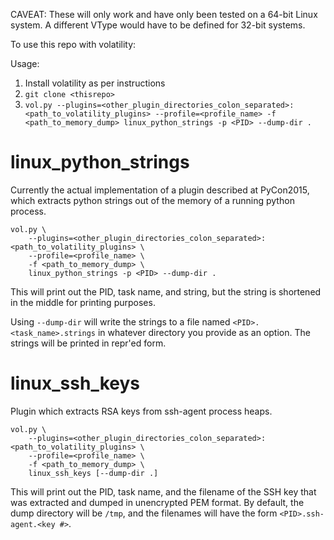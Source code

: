 CAVEAT: These will only work and have only been tested on a 64-bit Linux system.  A different VType would have to be defined for 32-bit systems.

To use this repo with volatility:

Usage:

1. Install volatility as per instructions
1. `git clone <thisrepo>`
1. `vol.py --plugins=<other_plugin_directories_colon_separated>:<path_to_volatility_plugins> --profile=<profile_name> -f <path_to_memory_dump> linux_python_strings -p <PID> --dump-dir .`


# linux_python_strings

Currently the actual implementation of a plugin described at PyCon2015, which
extracts python strings out of the memory of a running python process.

```
vol.py \
    --plugins=<other_plugin_directories_colon_separated>:<path_to_volatility_plugins> \
    --profile=<profile_name> \
    -f <path_to_memory_dump> \
    linux_python_strings -p <PID> --dump-dir .
```

This will print out the PID, task name, and string, but the string is shortened in the middle for printing purposes.

Using `--dump-dir` will write the strings to a file named `<PID>.<task_name>.strings` in whatever directory you provide as an option.  The strings will be printed in repr'ed form.

# linux_ssh_keys

Plugin which extracts RSA keys from ssh-agent process heaps.

```
vol.py \
    --plugins=<other_plugin_directories_colon_separated>:<path_to_volatility_plugins> \
    --profile=<profile_name> \
    -f <path_to_memory_dump> \
    linux_ssh_keys [--dump-dir .]
```

This will print out the PID, task name, and the filename of the SSH key that
was extracted and dumped in unencrypted PEM format.  By default, the dump
directory will be `/tmp`, and the filenames will have the form
`<PID>.ssh-agent.<key #>`.
